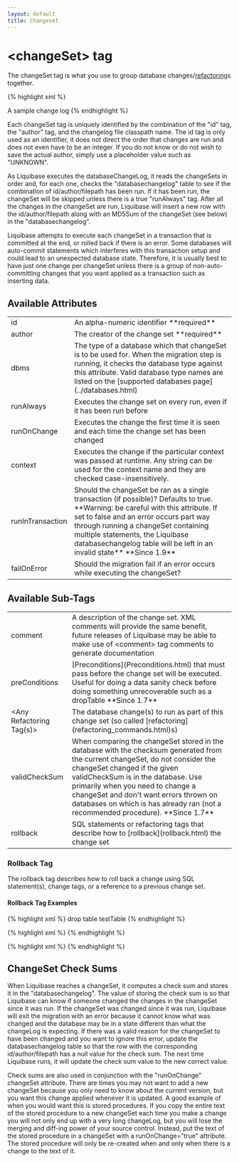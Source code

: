 ```yaml
---
layout: default
title: Changeset
---
```


# &lt;changeSet&gt; tag #

The changeSet tag is what you use to group database changes/[refactoring](refactoring_commands.html)s together.

{% highlight xml %}
<?xml version="1.0" encoding="UTF-8"?>

<databaseChangeLog
  xmlns="http://www.liquibase.org/xml/ns/dbchangelog/1.7"
  xmlns:xsi="http://www.w3.org/2001/XMLSchema-instance"
  xsi:schemaLocation="http://www.liquibase.org/xml/ns/dbchangelog/1.7
         http://www.liquibase.org/xml/ns/dbchangelog/dbchangelog-1.7.xsd">
    <changeSet id="1" author="bob">
        <comment>A sample change log</comment>
        <createTable/>
    </changeSet>
    <changeSet id="2" author="bob" runAlways="true">
        <alterTable/>
    </changeSet>
    <changeSet id="3" author="alice" failOnError="false" dbms="oracle">
        <alterTable/>
    </changeSet>
</databaseChangeLog>
{% endhighlight %}

Each changeSet tag is uniquely identified by the combination of the "id" tag, the "author" tag, and the changelog file classpath name. The id tag is only used as an identifier, it does not direct the order that changes are run and does not even have to be an integer. If you do not know or do not wish to save the actual author, simply use a placeholder value such as "UNKNOWN".

As Liquibase executes the databaseChangeLog, it reads the changeSets in order and, for each one, checks the "databasechangelog" table to see if the combination of id/author/filepath has been run. If it has been run, the changeSet will be skipped unless there is a true "runAlways" tag. After all the changes in the changeSet are run, Liquibase will insert a new row with the id/author/filepath along with an MD5Sum of the changeSet (see below) in the "databasechangelog".

Liquibase attempts to execute each changeSet in a transaction that is committed at the end, or rolled back if there is an error. Some databases will auto-commit statements which interferes with this transaction setup and could lead to an unexpected database state. Therefore, it is usually best to have just one change per changeSet unless there is a group of non-auto-committing changes that you want applied as a transaction such as inserting data.




## Available Attributes ##

<table>
<tr><td>id</td><td>An alpha-numeric identifier **required** </td></tr>
<tr><td>author</td><td>The creator of the change set **required**  </td></tr>
<tr><td>dbms</td><td>The type of a database which that changeSet is to be used for. When the migration step is running, it checks the database type against this attribute. Valid database type names are listed on the [supported databases page](../databases.html) </td></tr>
<tr><td>runAlways</td><td>Executes the change set on every run, even if it has been run before </td></tr>
<tr><td>runOnChange</td><td>Executes the change the first time it is seen and each time the change set has been changed </td></tr>
<tr><td>context</td><td>Executes the change if the particular context was passed at runtime. Any string can be used for the context name and they are checked case-insensitively. </td></tr>
<tr><td>runInTransaction</td><td>Should the changeSet be ran as a single transaction (if possible)?  Defaults to true.  **Warning: be careful with this attribute.  If set to false and an error occurs part way through running a changeSet containing multiple statements, the Liquibase databasechangelog table will be left in an invalid state** **Since 1.9** </td></tr>
<tr><td>failOnError</td><td>Should the migration fail if an error occurs while executing the changeSet? </td></tr>
</table>


## Available Sub-Tags ##

<table>
<tr><td>comment</td><td>A description of the change set.  XML comments will provide the same benefit, future releases of Liquibase may be able to make use of &lt;comment&gt; tag comments to generate documentation </td></tr>
<tr><td>preConditions</td><td>[Preconditions](Preconditions.html) that must pass before the change set will be executed.  Useful for doing a data sanity check before doing something unrecoverable such as a dropTable **Since 1.7** </td></tr>
<tr><td>&lt;Any Refactoring Tag(s)&gt;</td><td>The database change(s) to run as part of this change set (so called [refactoring](refactoring_commands.html)s) </td></tr>
<tr><td>validCheckSum</td><td>When comparing the changeSet stored in the database with the checksum generated from the current changeSet, do not consider the changeSet changed if the given validCheckSum is in the database. Use primarily when you need to change a changeSet and don't want errors thrown on databases on which is has already ran (not a recommended procedure).  **Since 1.7** </td></tr>
<tr><td>rollback</td><td>SQL statements or refactoring tags that describe how to [rollback](rollback.html) the change set </td></tr>
</table>

### Rollback Tag ###

The rollback tag describes how to roll back a change using SQL statement(s), change tags, or a reference to a previous change set.

#### Rollback Tag Examples ####

{% highlight xml %}
<changeSet id="1" author="bob">
    <createTable tableName="testTable">
    <rollback>
        drop table testTable
    </rollback>
</changeSet>
{% endhighlight %}

{% highlight xml %}
<changeSet id="1" author="bob">
    <createTable tableName="testTable">
    <rollback>
        <dropTable tableName="testTable"/>
    </rollback>
</changeSet>
{% endhighlight %}

{% highlight xml %}
<changeSet id="2" author="bob">
    <dropTable tableName="testTable"/>
    <rollback changeSetId="1" changeSetAuthor="bob"/>
</changeSet>
{% endhighlight %}



## ChangeSet Check Sums ##

When Liquibase reaches a changeSet, it computes a check sum and stores it in the "databasechangelog". The value of storing the check sum is so that Liquibase can know if someone changed the changes in the changeSet since it was run. If the changeSet was changed since it was run, Liquibase will exit the migration with an error because it cannot know what was changed and the database may be in a state different than what the changeLog is expecting. If there was a valid reason for the changeSet to have been changed and you want to ignore this error, update the databasechangelog table so that the row with the corresponding id/author/filepath has a null value for the check sum. The next time Liquibase runs, it will update the check sum value to the new correct value.


Check sums are also used in conjunction with the "runOnChange" changeSet attribute. There are times you may not want to add a new changeSet because you only need to know about the current version, but you want this change applied whenever it is updated. A good example of when you would want this is stored procedures. If you copy the entire text of the stored procedure to a new changeSet each time you make a change you will not only end up with a very long changeLog, but you will lose the merging and diff-ing power of your source control. Instead, put the text of the stored procedure in a changeSet with a runOnChange="true" attribute. The stored procedure will only be re-created when and only when there is a change to the text of it.
